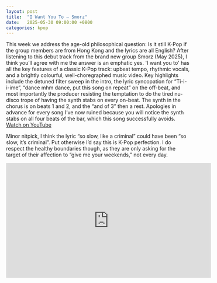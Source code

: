 ```yaml
---
layout: post
title:  "I Want You To – Smorz"
date:   2025-05-30 09:00:00 +0800
categories: kpop
---
```


This week we address the age-old philosophical question: Is it still K-Pop if the group members are from Hong Kong and the lyrics are all English? After listening to this debut track from the brand new group Smorz (May 2025), I think you’ll agree with me the answer is an emphatic yes. 'I want you to' has all the key features of a classic K-Pop track: upbeat tempo, rhythmic vocals, and a brightly colourful, well-choregraphed music video. Key highlights include the detuned filter sweep in the intro, the lyric syncopation for “Ti-i-i-ime”, “dance mhm dance, put this song on repeat” on the off-beat, and most importantly the producer resisting the temptation to do the tired nu-disco trope of having the synth stabs on every on-beat. The synth in the chorus is on beats 1 and 2, and the “and of 3” then a rest. Apologies in advance for every song I’ve now ruined because you will notice the synth stabs on all four beats of the bar, which this song successfully avoids. <a href="https://www.youtube.com/watch?v=7R2MGUIz1sM">Watch on YouTube</a>

Minor nitpick, I think the lyric “so slow, like a criminal” could have been “so slow, it’s criminal”. Put otherwise I’d say this is K-Pop perfection. I do respect the healthy boundaries though, as they are only asking for the target of their affection to “give me your weekends,” not every day.

<iframe width="560" height="315" src="https://www.youtube.com/embed/7R2MGUIz1sM" title="YouTube video player" frameborder="0" allowfullscreen></iframe>